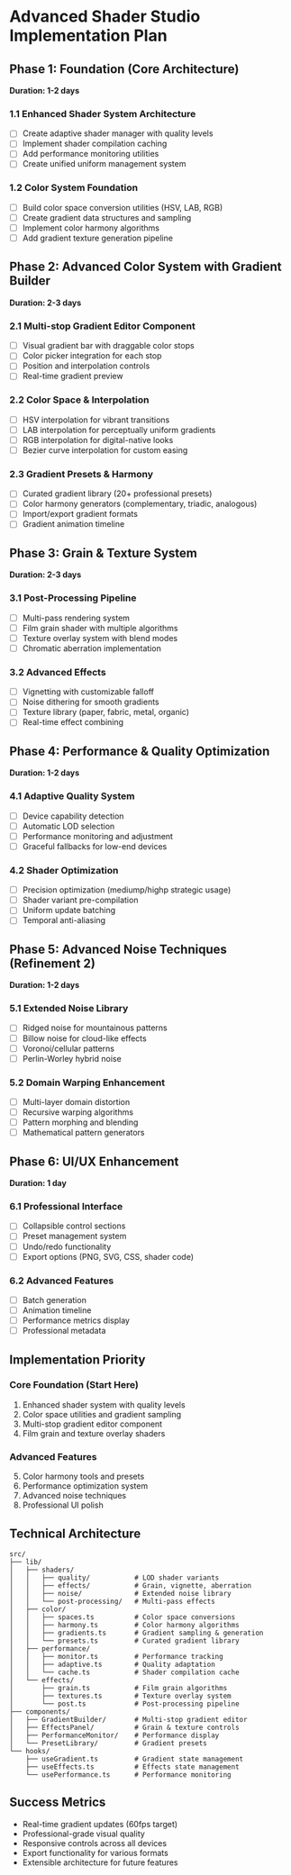 # Advanced Shader Studio Implementation Plan

## Phase 1: Foundation (Core Architecture)
**Duration: 1-2 days**

### 1.1 Enhanced Shader System Architecture
- [ ] Create adaptive shader manager with quality levels
- [ ] Implement shader compilation caching
- [ ] Add performance monitoring utilities
- [ ] Create unified uniform management system

### 1.2 Color System Foundation
- [ ] Build color space conversion utilities (HSV, LAB, RGB)
- [ ] Create gradient data structures and sampling
- [ ] Implement color harmony algorithms
- [ ] Add gradient texture generation pipeline

## Phase 2: Advanced Color System with Gradient Builder
**Duration: 2-3 days**

### 2.1 Multi-stop Gradient Editor Component
- [ ] Visual gradient bar with draggable color stops
- [ ] Color picker integration for each stop
- [ ] Position and interpolation controls
- [ ] Real-time gradient preview

### 2.2 Color Space & Interpolation
- [ ] HSV interpolation for vibrant transitions
- [ ] LAB interpolation for perceptually uniform gradients
- [ ] RGB interpolation for digital-native looks
- [ ] Bezier curve interpolation for custom easing

### 2.3 Gradient Presets & Harmony
- [ ] Curated gradient library (20+ professional presets)
- [ ] Color harmony generators (complementary, triadic, analogous)
- [ ] Import/export gradient formats
- [ ] Gradient animation timeline

## Phase 3: Grain & Texture System
**Duration: 2-3 days**

### 3.1 Post-Processing Pipeline
- [ ] Multi-pass rendering system
- [ ] Film grain shader with multiple algorithms
- [ ] Texture overlay system with blend modes
- [ ] Chromatic aberration implementation

### 3.2 Advanced Effects
- [ ] Vignetting with customizable falloff
- [ ] Noise dithering for smooth gradients
- [ ] Texture library (paper, fabric, metal, organic)
- [ ] Real-time effect combining

## Phase 4: Performance & Quality Optimization
**Duration: 1-2 days**

### 4.1 Adaptive Quality System
- [ ] Device capability detection
- [ ] Automatic LOD selection
- [ ] Performance monitoring and adjustment
- [ ] Graceful fallbacks for low-end devices

### 4.2 Shader Optimization
- [ ] Precision optimization (mediump/highp strategic usage)
- [ ] Shader variant pre-compilation
- [ ] Uniform update batching
- [ ] Temporal anti-aliasing

## Phase 5: Advanced Noise Techniques (Refinement 2)
**Duration: 1-2 days**

### 5.1 Extended Noise Library
- [ ] Ridged noise for mountainous patterns
- [ ] Billow noise for cloud-like effects
- [ ] Voronoi/cellular patterns
- [ ] Perlin-Worley hybrid noise

### 5.2 Domain Warping Enhancement
- [ ] Multi-layer domain distortion
- [ ] Recursive warping algorithms
- [ ] Pattern morphing and blending
- [ ] Mathematical pattern generators

## Phase 6: UI/UX Enhancement
**Duration: 1 day**

### 6.1 Professional Interface
- [ ] Collapsible control sections
- [ ] Preset management system
- [ ] Undo/redo functionality
- [ ] Export options (PNG, SVG, CSS, shader code)

### 6.2 Advanced Features
- [ ] Batch generation
- [ ] Animation timeline
- [ ] Performance metrics display
- [ ] Professional metadata

## Implementation Priority

### Core Foundation (Start Here)
1. Enhanced shader system with quality levels
2. Color space utilities and gradient sampling
3. Multi-stop gradient editor component
4. Film grain and texture overlay shaders

### Advanced Features
5. Color harmony tools and presets
6. Performance optimization system
7. Advanced noise techniques
8. Professional UI polish

## Technical Architecture

```
src/
├── lib/
│   ├── shaders/
│   │   ├── quality/           # LOD shader variants
│   │   ├── effects/           # Grain, vignette, aberration
│   │   ├── noise/             # Extended noise library
│   │   └── post-processing/   # Multi-pass effects
│   ├── color/
│   │   ├── spaces.ts          # Color space conversions
│   │   ├── harmony.ts         # Color harmony algorithms
│   │   ├── gradients.ts       # Gradient sampling & generation
│   │   └── presets.ts         # Curated gradient library
│   ├── performance/
│   │   ├── monitor.ts         # Performance tracking
│   │   ├── adaptive.ts        # Quality adaptation
│   │   └── cache.ts           # Shader compilation cache
│   └── effects/
│       ├── grain.ts           # Film grain algorithms
│       ├── textures.ts        # Texture overlay system
│       └── post.ts            # Post-processing pipeline
├── components/
│   ├── GradientBuilder/       # Multi-stop gradient editor
│   ├── EffectsPanel/          # Grain & texture controls
│   ├── PerformanceMonitor/    # Performance display
│   └── PresetLibrary/         # Gradient presets
└── hooks/
    ├── useGradient.ts         # Gradient state management
    ├── useEffects.ts          # Effects state management
    └── usePerformance.ts      # Performance monitoring
```

## Success Metrics
- Real-time gradient updates (60fps target)
- Professional-grade visual quality
- Responsive controls across all devices
- Export functionality for various formats
- Extensible architecture for future features